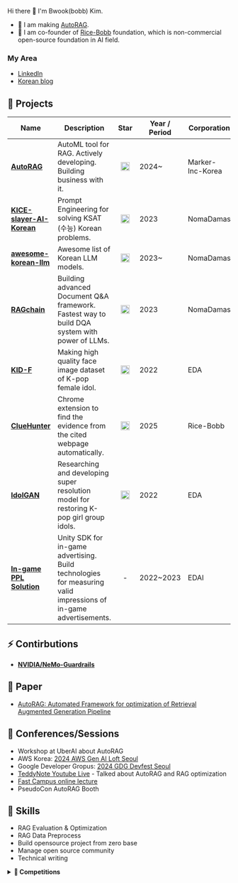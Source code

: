 Hi there 👋 I'm Bwook(bobb) Kim. 

- 🔭 I am making [AutoRAG](https://github.com/Marker-Inc-Korea/AutoRAG).
- 🍚 I am co-founder of [Rice-Bobb](https://github.com/RiceBobb) foundation, which is non-commercial open-source foundation in AI field.

### My Area
- [LinkedIn](https://www.linkedin.com/in/autorag-bwook)
- [Korean blog](https://bobb-ai-brain.vercel.app)

## 💼 Projects

<table>
  <thead>
    <tr>
      <th>Name</th>
      <th>Description</th>
      <th>Star</th>
      <th>Year / Period</th>
      <th>Corporation</th>
    </tr>
  </thead>
  <tbody>
    <tr>
      <td><a href="https://github.com/Marker-Inc-Korea/AutoRAG"><b>AutoRAG</b></a></td>
      <td>AutoML tool for RAG. Actively developing. Building business with it.</td>
      <td align="center">
        <img src="https://img.shields.io/github/stars/Marker-Inc-Korea/AutoRAG?style=flat&label=" height="20"/>
      </td>
      <td>2024~</td>
      <td>Marker-Inc-Korea</td>
    </tr>
    <tr>
      <td><a href="https://github.com/NomaDamas/KICE_slayer_AI_Korean"><b>KICE-slayer-AI-Korean</b></a></td>
      <td>Prompt Engineering for solving KSAT (수능) Korean problems.</td>
      <td align="center">
        <img src="https://img.shields.io/github/stars/NomaDamas/KICE_slayer_AI_Korean?style=flat&label=" height="20"/>
      </td>
      <td>2023</td>
      <td>NomaDamas</td>
    </tr>
    <tr>
      <td><a href="https://github.com/NomaDamas/awesome-korean-llm"><b>awesome-korean-llm</b></a></td>
      <td>Awesome list of Korean LLM models.</td>
      <td align="center">
        <img src="https://img.shields.io/github/stars/NomaDamas/awesome-korean-llm?style=flat&label=" height="20"/>
      </td>
      <td>2023~</td>
      <td>NomaDamas</td>
    </tr>
    <tr>
      <td><a href="https://github.com/NomaDamas/RAGchain"><b>RAGchain</b></a></td>
      <td>Building advanced Document Q&A framework. Fastest way to build DQA system with power of LLMs.</td>
      <td align="center">
        <img src="https://img.shields.io/github/stars/NomaDamas/RAGchain?style=flat&label=" height="20"/>
      </td>
      <td>2023</td>
      <td>NomaDamas</td>
    </tr>
    <tr>
      <td><a href="https://github.com/PCEO-AI-CLUB/KID-F"><b>KID-F</b></a></td>
      <td>Making high quality face image dataset of K-pop female idol.</td>
      <td align="center">
        <img src="https://img.shields.io/github/stars/PCEO-AI-CLUB/KID-F?style=flat&label=" height="20"/>
      </td>
      <td>2022</td>
      <td>EDA</td>
    </tr>
    <tr>
      <td><a href="https://github.com/RiceBobb/ClueHunter-Perplexity"><b>ClueHunter</b></a></td>
      <td>Chrome extension to find the evidence from the cited webpage automatically.</td>
      <td align="center">
        <img src="https://img.shields.io/github/stars/RiceBobb/ClueHunter-Perplexity?style=flat&label=" height="20"/>
      </td>
      <td>2025</td>
      <td>Rice-Bobb</td>
    </tr>
    <tr>
      <td><a href="https://github.com/PCEO-AI-CLUB/IdolGAN"><b>IdolGAN</b></a></td>
      <td>Researching and developing super resolution model for restoring K-pop girl group idols.</td>
      <td align="center">
        <img src="https://img.shields.io/github/stars/PCEO-AI-CLUB/IdolGAN?style=flat&label=" height="20"/>
      </td>
      <td>2022</td>
      <td>EDA</td>
    </tr>
    <tr>
      <td><a href="https://edai.imweb.me/"><b>In-game PPL Solution</b></a></td>
      <td>Unity SDK for in-game advertising. Build technologies for measuring valid impressions of in-game advertisements.</td>
      <td align="center">-</td>
      <td>2022~2023</td>
      <td>EDAI</td>
    </tr>
  </tbody>
</table>


## ⚡ Contirbutions
- **[NVIDIA/NeMo-Guardrails](https://github.com/NVIDIA/NeMo-Guardrails)**

## 📑 Paper
* [AutoRAG: Automated Framework for optimization of Retrieval Augmented Generation Pipeline](https://arxiv.org/abs/2410.20878)

## 🎤 Conferences/Sessions
- Workshop at UberAI about AutoRAG
- AWS Korea: [2024 AWS Gen AI Loft Seoul](https://aws.amazon.com/startups/events/autorag-optimal-rag-pipeline)
- Google Developer Gropus: [2024 GDG Devfest Seoul](https://www.facebook.com/googlefordevskr/posts/12%EC%9B%94-14%EC%9D%BC-%EA%B0%9C%EB%B0%9C%EC%9E%90%EB%93%A4%EC%9D%98-%EC%B6%95%EC%A0%9C-devfest-2024-seoul%EC%9D%B4-%EA%B0%9C%EC%B5%9C-%EB%90%A9%EB%8B%88%EB%8B%A4gdg-seoul%EC%9D%B4-%EC%A3%BC%EC%B5%9C%ED%95%98%EB%8A%94-%EA%B0%9C%EB%B0%9C%EC%9E%90-%EC%BB%A8%ED%8D%BC%EB%9F%B0%EC%8A%A4-devfest-2024/1118098330323786/)
- [TeddyNote Youtube Live](https://www.youtube.com/live/zjUPWtsjdWk?si=EIKwv8Rxa1WWxeGs) - Talked about AutoRAG and RAG optimization
- [Fast Campus online lecture](https://fastcampus.co.kr/data_online_evaluation)
- PseudoCon AutoRAG Booth

## 🤩 Skills

- RAG Evaluation & Optimization
- RAG Data Preprocess
- Build opensource project from zero base
- Manage open source community
- Technical writing


<details>
  <summary><b>🎀 Competitions</b></summary>
  <div markdown="1">
    <h3 id="challenged">Challenged</h3>
    <ul>
    <li><code>Dacon</code>  <strong><a href="https://dacon.io/competitions/official/235863/leaderboard">Job Care Recommendation Algoritm Competition</a></strong> 15/728 <a href="https://github.com/PCEO-AI-CLUB/JobCare--DACON">Code</a></li>
    <li><code>Dacon</code> <strong><a href="https://dacon.io/competitions/official/235949/leaderboard">Han River Water Level Prediction Competition</a></strong> 16/308 </li>
</ul>
</details>

